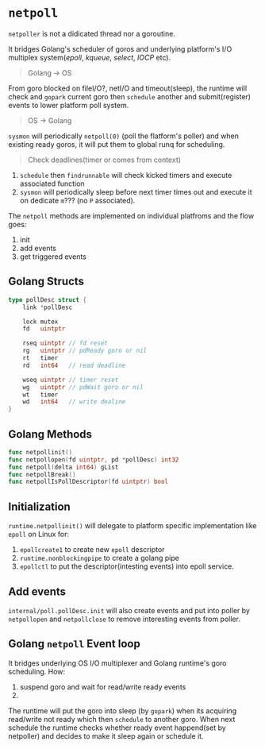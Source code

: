 # `netpoll`
`netpoller` is not a didicated thread nor a goroutine.

It bridges Golang's scheduler of goros and underlying platform's I/O multiplex system(_epoll_, _kqueue_, _select_, _IOCP_ etc).

>Golang -> OS  

From goro blocked on fileI/O?, netI/O and timeout(sleep), the runtime will check and `gopark` current goro then `schedule` another and submit(register) events to lower platform poll system.

>OS -> Golang  

`sysmon` will periodically `netpoll(0)` (poll the flatform's poller) and when existing ready goros, it will put them to global runq for scheduling.

>Check deadlines(timer or comes from context)

1. `schedule` then `findrunnable` will check kicked timers and execute associated function
1. `sysmon` will periodically sleep before next timer times out and execute it on dedicate `m`??? (no `P` associated).

The `netpoll` methods are implemented on individual platfroms and the flow goes:
1. init
1. add events
1. get triggered events

## Golang Structs
```go
type pollDesc struct {
    link *pollDesc

    lock mutex
    fd   uintptr

    rseq uintptr // fd reset
    rg   uintptr // pdReady goro or nil
    rt   timer
    rd   int64   // read deadline

    wseq uintptr // timer reset
    wg   uintptr // pdWait goro or nil
    wt   timer
    wd   int64   // write dealine
}
```

## Golang Methods
```go
func netpollinit()
func netpollopen(fd uintptr, pd *pollDesc) int32
func netpoll(delta int64) gList
func netpollBreak()
func netpollIsPollDescriptor(fd uintptr) bool
```

## Initialization
`runtime.netpollinit()` will delegate to platform specific implementation like `epoll` on Linux for:
1. `epollcreate1` to create new `epoll` descriptor
1. `runtime.nonblockingpipe` to create a golang pipe
1. `epollctl` to put the descriptor(intesting events) into epoll service.


## Add events
`internal/poll.pollDesc.init` will also create events and put into poller by `netpollopen` and `netpollclose` to remove interesting events from poller.

## Golang `netpoll` Event loop
It bridges underlying OS I/O multiplexer and Golang runtime's goro scheduling.
How:
1. suspend goro and wait for read/write ready events
1. 

The runtime will put the goro into sleep (by `gopark`) when its acquiring read/write not ready which then `schedule` to another goro. When next schedule the runtime checks whether ready event happend(set by netpoller) and decides to make it sleep again or schedule it.



